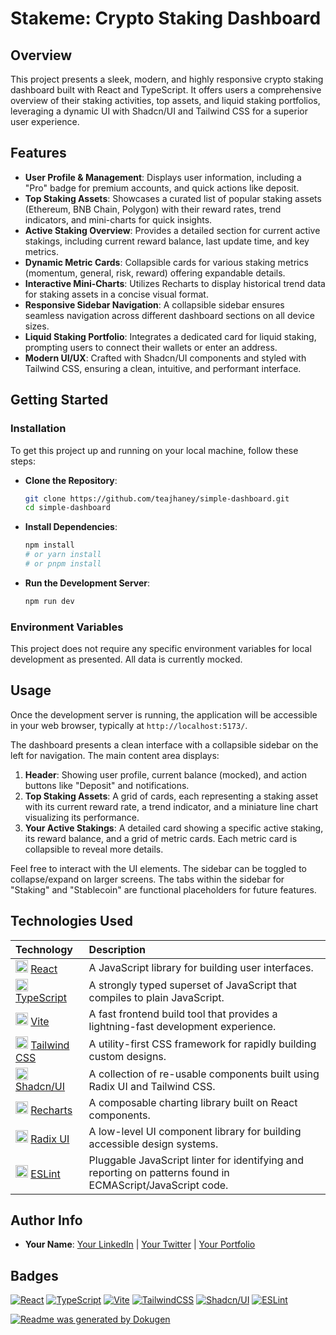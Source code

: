 # Stakeme: Crypto Staking Dashboard

## Overview
This project presents a sleek, modern, and highly responsive crypto staking dashboard built with React and TypeScript. It offers users a comprehensive overview of their staking activities, top assets, and liquid staking portfolios, leveraging a dynamic UI with Shadcn/UI and Tailwind CSS for a superior user experience.

## Features
*   **User Profile & Management**: Displays user information, including a "Pro" badge for premium accounts, and quick actions like deposit.
*   **Top Staking Assets**: Showcases a curated list of popular staking assets (Ethereum, BNB Chain, Polygon) with their reward rates, trend indicators, and mini-charts for quick insights.
*   **Active Staking Overview**: Provides a detailed section for current active stakings, including current reward balance, last update time, and key metrics.
*   **Dynamic Metric Cards**: Collapsible cards for various staking metrics (momentum, general, risk, reward) offering expandable details.
*   **Interactive Mini-Charts**: Utilizes Recharts to display historical trend data for staking assets in a concise visual format.
*   **Responsive Sidebar Navigation**: A collapsible sidebar ensures seamless navigation across different dashboard sections on all device sizes.
*   **Liquid Staking Portfolio**: Integrates a dedicated card for liquid staking, prompting users to connect their wallets or enter an address.
*   **Modern UI/UX**: Crafted with Shadcn/UI components and styled with Tailwind CSS, ensuring a clean, intuitive, and performant interface.

## Getting Started

### Installation
To get this project up and running on your local machine, follow these steps:

*   **Clone the Repository**:
    ```bash
    git clone https://github.com/teajhaney/simple-dashboard.git
    cd simple-dashboard
    ```
*   **Install Dependencies**:
    ```bash
    npm install
    # or yarn install
    # or pnpm install
    ```
*   **Run the Development Server**:
    ```bash
    npm run dev
    ```

### Environment Variables
This project does not require any specific environment variables for local development as presented. All data is currently mocked.

## Usage
Once the development server is running, the application will be accessible in your web browser, typically at `http://localhost:5173/`.

The dashboard presents a clean interface with a collapsible sidebar on the left for navigation. The main content area displays:

1.  **Header**: Showing user profile, current balance (mocked), and action buttons like "Deposit" and notifications.
2.  **Top Staking Assets**: A grid of cards, each representing a staking asset with its current reward rate, a trend indicator, and a miniature line chart visualizing its performance.
3.  **Your Active Stakings**: A detailed card showing a specific active staking, its reward balance, and a grid of metric cards. Each metric card is collapsible to reveal more details.

Feel free to interact with the UI elements. The sidebar can be toggled to collapse/expand on larger screens. The tabs within the sidebar for "Staking" and "Stablecoin" are functional placeholders for future features.

## Technologies Used

| Technology | Description |
| :--------- | :---------------------------------------------------------------------- |
| <img src="https://skillicons.dev/icons?i=react" alt="React" width="20" height="20" /> [React](https://react.dev/) | A JavaScript library for building user interfaces. |
| <img src="https://skillicons.dev/icons?i=typescript" alt="TypeScript" width="20" height="20" /> [TypeScript](https://www.typescriptlang.org/) | A strongly typed superset of JavaScript that compiles to plain JavaScript. |
| <img src="https://skillicons.dev/icons?i=vite" alt="Vite" width="20" height="20" /> [Vite](https://vitejs.dev/) | A fast frontend build tool that provides a lightning-fast development experience. |
| <img src="https://skillicons.dev/icons?i=tailwindcss" alt="Tailwind CSS" width="20" height="20" /> [Tailwind CSS](https://tailwindcss.com/) | A utility-first CSS framework for rapidly building custom designs. |
| <img src="https://ui.shadcn.com/favicon.ico" alt="Shadcn/UI" width="20" height="20" /> [Shadcn/UI](https://ui.shadcn.com/) | A collection of re-usable components built using Radix UI and Tailwind CSS. |
| <img src="https://recharts.org/img/recharts.png" alt="Recharts" width="20" height="20" /> [Recharts](https://recharts.org/en-US/) | A composable charting library built on React components. |
| <img src="https://www.radix-ui.com/favicon/favicon-32x32.png" alt="Radix UI" width="20" height="20" /> [Radix UI](https://www.radix-ui.com/) | A low-level UI component library for building accessible design systems. |
| <img src="https://skillicons.dev/icons?i=eslint" alt="ESLint" width="20" height="20" /> [ESLint](https://eslint.org/) | Pluggable JavaScript linter for identifying and reporting on patterns found in ECMAScript/JavaScript code. |

## Author Info
*   **Your Name**: [Your LinkedIn](https://www.linkedin.com/in/yourprofile) | [Your Twitter](https://twitter.com/yourhandle) | [Your Portfolio](https://yourportfolio.com)

## Badges
[![React](https://img.shields.io/badge/React-61DAFB?style=for-the-badge&logo=react&logoColor=white)](https://react.dev/)
[![TypeScript](https://img.shields.io/badge/TypeScript-3178C6?style=for-the-badge&logo=typescript&logoColor=white)](https://www.typescriptlang.org/)
[![Vite](https://img.shields.io/badge/Vite-646CFF?style=for-the-badge&logo=vite&logoColor=white)](https://vitejs.dev/)
[![TailwindCSS](https://img.shields.io/badge/Tailwind_CSS-06B6D4?style=for-the-badge&logo=tailwindcss&logoColor=white)](https://tailwindcss.com/)
[![Shadcn/UI](https://img.shields.io/badge/shadcn%2Fui-000000?style=for-the-badge&logo=shadcn-ui&logoColor=white)](https://ui.shadcn.com/)
[![ESLint](https://img.shields.io/badge/ESLint-4B32C3?style=for-the-badge&logo=eslint&logoColor=white)](https://eslint.org/)

[![Readme was generated by Dokugen](https://img.shields.io/badge/Readme%20was%20generated%20by-Dokugen-brightgreen)](https://www.npmjs.com/package/dokugen)